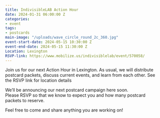 ```yaml
---
title: IndivisibleLAB Action Hour
date: 2024-01-31 06:00:00 Z
categories:
- event
tags:
- postcards
main-image: "/uploads/wave_circle_round_2c_360.jpg"
event-start-date: 2024-05-15 10:30:00 Z
event-end-date: 2024-05-15 11:30:00 Z
Location: Lexington
RSVP-link: https://www.mobilize.us/indivisiblelab/event/570058/
---
```


Join us for our next Action Hour in Lexington. As usual, we will distribute postcard packets, discuss current events, and learn from each other. See the RSVP link for location details

We’ll be announcing our next postcard campaign here soon. Please RSVP so that we know to expect you and how many postcard packets to reserve. 

Feel free to come and share anything you are working on! 